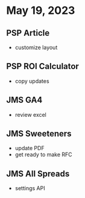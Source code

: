 # May 19, 2023

## PSP Article
- customize layout

## PSP ROI Calculator
- copy updates

## JMS GA4
- review excel

## JMS Sweeteners
- update PDF
- get ready to make RFC

## JMS All Spreads
- settings API